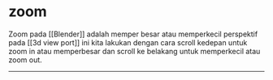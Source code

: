 # zoom
Zoom pada [[Blender]] adalah memper besar atau memperkecil perspektif pada [[3d view port]]
ini kita lakukan dengan cara scroll kedepan untuk zoom in atau memperbesar dan scroll ke belakang untuk memperkecil atau zoom out.

---
